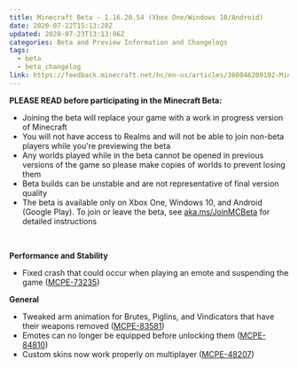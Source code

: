 ```yaml
---
title: Minecraft Beta - 1.16.20.54 (Xbox One/Windows 10/Android)
date: 2020-07-22T15:13:28Z
updated: 2020-07-23T13:13:06Z
categories: Beta and Preview Information and Changelogs
tags:
  - beta
  - beta_changelog
link: https://feedback.minecraft.net/hc/en-us/articles/360046209192-Minecraft-Beta-1-16-20-54-Xbox-One-Windows-10-Android-
---
```


**PLEASE READ before participating in the Minecraft Beta:**

- Joining the beta will replace your game with a work in progress version of Minecraft
- You will not have access to Realms and will not be able to join non-beta players while you're previewing the beta
- Any worlds played while in the beta cannot be opened in previous versions of the game so please make copies of worlds to prevent losing them
- Beta builds can be unstable and are not representative of final version quality
- The beta is available only on Xbox One, Windows 10, and Android (Google Play). To join or leave the beta, see [aka.ms/JoinMCBeta](https://aka.ms/JoinMCBeta) for detailed instructions

 

**Performance and Stability** 

- Fixed crash that could occur when playing an emote and suspending the game ([MCPE-73235](https://bugs.mojang.com/browse/MCPE-73235)) 

**General** 

- Tweaked arm animation for Brutes, Piglins, and Vindicators that have their weapons removed ([MCPE-83581](https://bugs.mojang.com/browse/MCPE-83581)) 
- Emotes can no longer be equipped before unlocking them ([MCPE-84810](https://bugs.mojang.com/browse/MCPE-84810)) 
- Custom skins now work properly on multiplayer ([MCPE-48207](https://bugs.mojang.com/browse/MCPE-48207))
